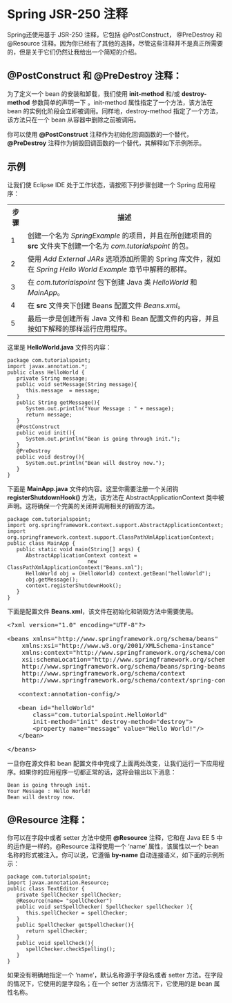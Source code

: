 # Spring JSR-250 注释

Spring还使用基于 JSR-250 注释，它包括 @PostConstruct， @PreDestroy 和 @Resource 注释。因为你已经有了其他的选择，尽管这些注释并不是真正所需要的，但是关于它们仍然让我给出一个简短的介绍。

## @PostConstruct 和 @PreDestroy 注释：

为了定义一个 bean 的安装和卸载，我们使用 **init-method** 和/或 **destroy-method** 参数简单的声明一下 <bean>。init-method 属性指定了一个方法，该方法在 bean 的实例化阶段会立即被调用。同样地，destroy-method 指定了一个方法，该方法只在一个 bean 从容器中删除之前被调用。

你可以使用 **@PostConstruct** 注释作为初始化回调函数的一个替代，**@PreDestroy** 注释作为销毁回调函数的一个替代，其解释如下示例所示。

## 示例

让我们使 Eclipse IDE 处于工作状态，请按照下列步骤创建一个 Spring 应用程序：

<table class="table table-bordered">
<tr><th class="fivepct">步骤</th><th>描述</th></tr>
<tr><td>1</td><td>创建一个名为 <i>SpringExample</i> 的项目，并且在所创建项目的 <b>src</b> 文件夹下创建一个名为 <i>com.tutorialspoint</i> 的包。</td></tr>
<tr><td>2</td><td>使用 <i>Add External JARs</i> 选项添加所需的 Spring 库文件，就如在 <i>Spring Hello World Example</i>  章节中解释的那样。</td></tr>
<tr><td>3</td><td>在 <i>com.tutorialspoint</i> 包下创建 Java 类 <i>HelloWorld</i> 和 <i>MainApp</i>。</td></tr>
<tr><td>4</td><td>在 <b>src</b> 文件夹下创建 Beans 配置文件  <i>Beans.xml</i>。</td></tr>
<tr><td>5</td><td>最后一步是创建所有 Java 文件和 Bean 配置文件的内容，并且按如下解释的那样运行应用程序。</td></tr>
</table>

这里是 **HelloWorld.java** 文件的内容：

```
package com.tutorialspoint;
import javax.annotation.*;
public class HelloWorld {
   private String message;
   public void setMessage(String message){
      this.message  = message;
   }
   public String getMessage(){
      System.out.println("Your Message : " + message);
      return message;
   }
   @PostConstruct
   public void init(){
      System.out.println("Bean is going through init.");
   }
   @PreDestroy
   public void destroy(){
      System.out.println("Bean will destroy now.");
   }
}
```

下面是 **MainApp.java** 文件的内容。这里你需要注册一个关闭钩 **registerShutdownHook()** 方法，该方法在 AbstractApplicationContext 类中被声明。这将确保一个完美的关闭并调用相关的销毁方法。

```
package com.tutorialspoint;
import org.springframework.context.support.AbstractApplicationContext;
import org.springframework.context.support.ClassPathXmlApplicationContext;
public class MainApp {
   public static void main(String[] args) {
      AbstractApplicationContext context = 
                          new ClassPathXmlApplicationContext("Beans.xml");
      HelloWorld obj = (HelloWorld) context.getBean("helloWorld");
      obj.getMessage();
      context.registerShutdownHook();
   }
}
```

下面是配置文件 **Beans.xml**，该文件在初始化和销毁方法中需要使用。

<pre class="prettyprint notranslate">
&lt;?xml version="1.0" encoding="UTF-8"?&gt;

&lt;beans xmlns="http://www.springframework.org/schema/beans"
    xmlns:xsi="http://www.w3.org/2001/XMLSchema-instance"
    xmlns:context="http://www.springframework.org/schema/context"
    xsi:schemaLocation="http://www.springframework.org/schema/beans
    http://www.springframework.org/schema/beans/spring-beans-3.0.xsd
    http://www.springframework.org/schema/context
    http://www.springframework.org/schema/context/spring-context-3.0.xsd"&gt;

   &lt;context:annotation-config/&gt;

   &lt;bean id="helloWorld" 
       class="com.tutorialspoint.HelloWorld"
       init-method="init" destroy-method="destroy"&gt;
       &lt;property name="message" value="Hello World!"/&gt;
   &lt;/bean&gt;

&lt;/beans&gt;
</pre> 

一旦你在源文件和 bean 配置文件中完成了上面两处改变，让我们运行一下应用程序。如果你的应用程序一切都正常的话，这将会输出以下消息：

```
Bean is going through init.
Your Message : Hello World!
Bean will destroy now.
```

## @Resource 注释：

你可以在字段中或者 setter 方法中使用 **@Resource** 注释，它和在 Java EE 5 中的运作是一样的。@Resource 注释使用一个 ‘name’ 属性，该属性以一个 bean 名称的形式被注入。你可以说，它遵循 **by-name** 自动连接语义，如下面的示例所示：

```
package com.tutorialspoint;
import javax.annotation.Resource;
public class TextEditor {
   private SpellChecker spellChecker;
   @Resource(name= "spellChecker")
   public void setSpellChecker( SpellChecker spellChecker ){
      this.spellChecker = spellChecker;
   }
   public SpellChecker getSpellChecker(){
      return spellChecker;
   }
   public void spellCheck(){
      spellChecker.checkSpelling();
   }
}
```

如果没有明确地指定一个 ‘name’，默认名称源于字段名或者 setter 方法。在字段的情况下，它使用的是字段名；在一个 setter 方法情况下，它使用的是 bean 属性名称。